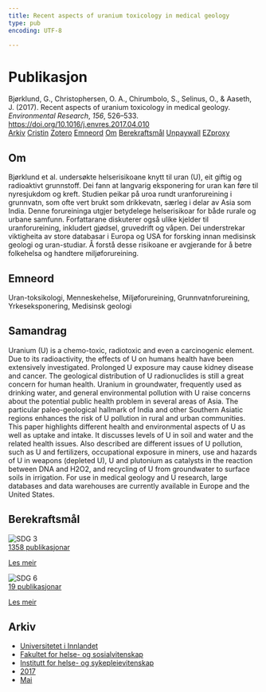 ```yaml
---
title: Recent aspects of uranium toxicology in medical geology
type: pub
encoding: UTF-8

---
```

<h1>Publikasjon</h1>
<article id="csl-bib-container-54L9XS4B" class="csl-bib-container">
  <div class="csl-bib-body"> <div class="csl-entry">Bjørklund, G., Christophersen, O. A., Chirumbolo, S., Selinus, O., &#38; Aaseth, J. (2017). Recent aspects of uranium toxicology in medical geology. <i>Environmental Research</i>, <i>156</i>, 526–533. <a href="https://doi.org/10.1016/j.envres.2017.04.010">https://doi.org/10.1016/j.envres.2017.04.010</a></div> </div>
  <div class="csl-bib-buttons">
    <a href="#taxonomy-article-54L9XS4B" alt="archive" class="csl-bib-button">Arkiv</a>
    <a href="https://app.cristin.no/results/show.jsf?id=1471539" alt="Cristin" class="csl-bib-button">Cristin</a>
    <a href="http://zotero.org/groups/5881554/items/54L9XS4B" alt="Zotero" class="csl-bib-button">Zotero</a>
    <a href="#keywords-article-54L9XS4B" alt="keywords" class="csl-bib-button">Emneord</a>
    <a href="#about-article-54L9XS4B" alt="about_pub" class="csl-bib-button">Om</a>
    <a href="#sdg-article-54L9XS4B" alt="sdg" class="csl-bib-button">Berekraftsmål</a>
    <a href="https://doi.org/10.1016/j.envres.2017.04.010" alt="Unpaywall" class="csl-bib-button">Unpaywall</a>
    <a href="https://doi.org/10.1016/j.envres.2017.04.010" alt="EZproxy" class="csl-bib-button">EZproxy</a>
  </div>
  <div id="csl-bib-meta-container-54L9XS4B"></div>
</article>
<div id="csl-bib-meta-54L9XS4B" class="csl-bib-meta">
  <article id="about-article-54L9XS4B" class="about_pub-article">
    <h1>Om</h1>
    Bjørklund et al. undersøkte helserisikoane knytt til uran (U), eit giftig og radioaktivt grunnstoff. Dei fann at langvarig eksponering for uran kan føre til nyresjukdom og kreft. Studien peikar på uroa rundt uranforureining i grunnvatn, som ofte vert brukt som drikkevatn, særleg i delar av Asia som India. Denne forureininga utgjer betydelege helserisikoar for både rurale og urbane samfunn. Forfattarane diskuterer også ulike kjelder til uranforureining, inkludert gjødsel, gruvedrift og våpen. Dei understrekar viktigheita av store databasar i Europa og USA for forsking innan medisinsk geologi og uran-studiar. Å forstå desse risikoane er avgjerande for å betre folkehelsa og handtere miljøforureining.
  </article>
  <article id="keywords-article-54L9XS4B" class="keywords-article">
    <h1>Emneord</h1>
    Uran-toksikologi, Menneskehelse, Miljøforureining, Grunnvatnforureining, Yrkeseksponering, Medisinsk geologi
  </article>
  <article id="abstract-article-54L9XS4B" class="abstract-article">
    <h1>Samandrag</h1>
    Uranium (U) is a chemo-toxic, radiotoxic and even a carcinogenic element. Due to its radioactivity, the effects of U on humans health have been extensively investigated. Prolonged U exposure may cause kidney disease and cancer. The geological distribution of U radionuclides is still a great concern for human health. Uranium in groundwater, frequently used as drinking water, and general environmental pollution with U raise concerns about the potential public health problem in several areas of Asia. The particular paleo-geological hallmark of India and other Southern Asiatic regions enhances the risk of U pollution in rural and urban communities. This paper highlights different health and environmental aspects of U as well as uptake and intake. It discusses levels of U in soil and water and the related health issues. Also described are different issues of U pollution, such as U and fertilizers, occupational exposure in miners, use and hazards of U in weapons (depleted U), U and plutonium as catalysts in the reaction between DNA and H2O2, and recycling of U from groundwater to surface soils in irrigation. For use in medical geology and U research, large databases and data warehouses are currently available in Europe and the United States.
  </article>
  <article id="sdg-article-54L9XS4B" class="sdg-article">
    <h1>Berekraftsmål</h1>
    <div class="sdg-container"><div id="sdg3" class="sdg">
        <img src="{{< params subfolder >}}images/sdg/sdg03_nn.png" class="image" alt="SDG 3">
        <div class="sdg-overlay">
          <a href="{{< params subfolder >}}nn/archive/?sdg=3#archive" class="sdg-publication-count"><span>1358</span> publikasjonar</a>
          <p><a href="https://fn.no/om-fn/fns-baerekraftsmaal/god-helse-og-livskvalitet?lang=nno-NO" class="sdg-read-more">Les meir</a></p>
        </div>
      </div> <div id="sdg6" class="sdg">
        <img src="{{< params subfolder >}}images/sdg/sdg06_nn.png" class="image" alt="SDG 6">
        <div class="sdg-overlay">
          <a href="{{< params subfolder >}}nn/archive/?sdg=6#archive" class="sdg-publication-count"><span>19</span> publikasjonar</a>
          <p><a href="https://fn.no/om-fn/fns-baerekraftsmaal/rent-vann-og-gode-sanitaerforhold?lang=nno-NO" class="sdg-read-more">Les meir</a></p>
        </div>
      </div></div>
  </article>
  <article id="taxonomy-article-54L9XS4B" class="taxonomy-article">
    <h1>Arkiv</h1>
    <ul>
      <li><a href="{{< params subfolder >}}nn/archive/?key=3DCRN523">Universitetet i Innlandet</a></li>
      <li><a href="{{< params subfolder >}}nn/archive/?key=IDKFS3MX">Fakultet for helse- og sosialvitenskap</a></li>
      <li><a href="{{< params subfolder >}}nn/archive/?key=GTV4ECMZ">Institutt for helse- og sykepleievitenskap</a></li>
      <li><a href="{{< params subfolder >}}nn/archive/?key=QV2QKSDS">2017</a></li>
      <li><a href="{{< params subfolder >}}nn/archive/?key=FDMJVLEC">Mai</a></li>
    </ul>
  </article>
</div>
